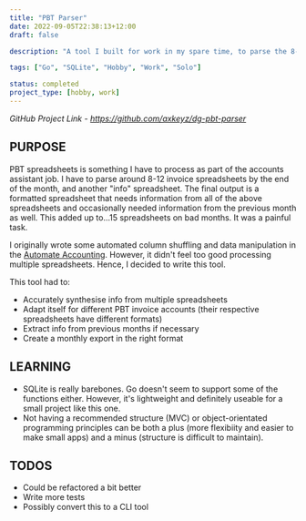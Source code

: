 ```yaml
---
title: "PBT Parser"
date: 2022-09-05T22:38:13+12:00
draft: false

description: "A tool I built for work in my spare time, to parse the 8-10 PBT spreadsheets I have to process every month end. In Go."

tags: ["Go", "SQLite", "Hobby", "Work", "Solo"]

status: completed
project_type: [hobby, work]
---
```


*GitHub Project Link - https://github.com/axkeyz/dg-pbt-parser*

## PURPOSE

PBT spreadsheets is something I have to process as part of the accounts assistant job. I have to parse around 8-12 invoice spreadsheets by the end of the month, and another "info" spreadsheet. The final output is a formatted spreadsheet that needs information from all of the above spreadsheets and occasionally needed information from the previous month as well. This added up to...15 spreadsheets on bad months. It was a painful task.

I originally wrote some automated column shuffling and data manipulation in the [Automate Accounting](/projects/automate-accounting/). However, it didn't feel too good processing multiple spreadsheets. Hence, I decided to write this tool.

This tool had to:
- Accurately synthesise info from multiple spreadsheets
- Adapt itself for different PBT invoice accounts (their respective spreadsheets have different formats)
- Extract info from previous months if necessary
- Create a monthly export in the right format

## LEARNING

- SQLite is really barebones. Go doesn't seem to support some of the functions either. However, it's lightweight and definitely useable for a small project like this one.
- Not having a recommended structure (MVC) or object-orientated programming principles can be both a plus (more flexibiity and easier to make small apps) and a minus (structure is difficult to maintain).

## TODOS

- Could be refactored a bit better
- Write more tests
- Possibly convert this to a CLI tool